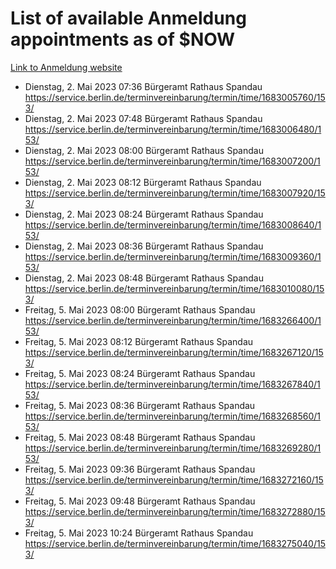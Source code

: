 # List of available Anmeldung appointments as of $NOW
[Link to Anmeldung website](https://service.berlin.de/terminvereinbarung/termin/tag.php?termin=1&anliegen[]=120686&dienstleisterlist=122210,122217,327316,122219,327312,122227,327314,122231,327346,122243,327348,122254,122252,329742,122260,329745,122262,329748,122271,327278,122273,327274,122277,327276,330436,122280,327294,122282,327290,122284,327292,122291,327270,122285,327266,122286,327264,122296,327268,150230,329760,122297,327286,122294,327284,122312,329763,122314,329775,122304,327330,122311,327334,122309,327332,317869,122281,327352,122279,329772,122283,122276,327324,122274,327326,122267,329766,122246,327318,122251,327320,122257,327322,122208,327298,122226,327300&herkunft=http%3A%2F%2Fservice.berlin.de%2Fdienstleistung%2F120686%2F)
- Dienstag, 2. Mai 2023 07:36 Bürgeramt Rathaus Spandau https://service.berlin.de/terminvereinbarung/termin/time/1683005760/153/
- Dienstag, 2. Mai 2023 07:48 Bürgeramt Rathaus Spandau https://service.berlin.de/terminvereinbarung/termin/time/1683006480/153/
- Dienstag, 2. Mai 2023 08:00 Bürgeramt Rathaus Spandau https://service.berlin.de/terminvereinbarung/termin/time/1683007200/153/
- Dienstag, 2. Mai 2023 08:12 Bürgeramt Rathaus Spandau https://service.berlin.de/terminvereinbarung/termin/time/1683007920/153/
- Dienstag, 2. Mai 2023 08:24 Bürgeramt Rathaus Spandau https://service.berlin.de/terminvereinbarung/termin/time/1683008640/153/
- Dienstag, 2. Mai 2023 08:36 Bürgeramt Rathaus Spandau https://service.berlin.de/terminvereinbarung/termin/time/1683009360/153/
- Dienstag, 2. Mai 2023 08:48 Bürgeramt Rathaus Spandau https://service.berlin.de/terminvereinbarung/termin/time/1683010080/153/
- Freitag, 5. Mai 2023 08:00 Bürgeramt Rathaus Spandau https://service.berlin.de/terminvereinbarung/termin/time/1683266400/153/
- Freitag, 5. Mai 2023 08:12 Bürgeramt Rathaus Spandau https://service.berlin.de/terminvereinbarung/termin/time/1683267120/153/
- Freitag, 5. Mai 2023 08:24 Bürgeramt Rathaus Spandau https://service.berlin.de/terminvereinbarung/termin/time/1683267840/153/
- Freitag, 5. Mai 2023 08:36 Bürgeramt Rathaus Spandau https://service.berlin.de/terminvereinbarung/termin/time/1683268560/153/
- Freitag, 5. Mai 2023 08:48 Bürgeramt Rathaus Spandau https://service.berlin.de/terminvereinbarung/termin/time/1683269280/153/
- Freitag, 5. Mai 2023 09:36 Bürgeramt Rathaus Spandau https://service.berlin.de/terminvereinbarung/termin/time/1683272160/153/
- Freitag, 5. Mai 2023 09:48 Bürgeramt Rathaus Spandau https://service.berlin.de/terminvereinbarung/termin/time/1683272880/153/
- Freitag, 5. Mai 2023 10:24 Bürgeramt Rathaus Spandau https://service.berlin.de/terminvereinbarung/termin/time/1683275040/153/
